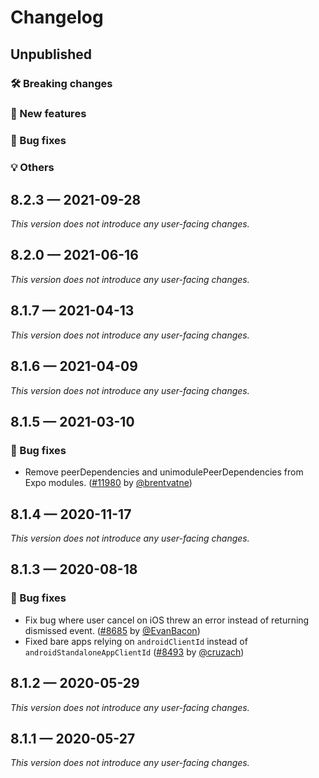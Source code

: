 # Changelog

## Unpublished

### 🛠 Breaking changes

### 🎉 New features

### 🐛 Bug fixes

### 💡 Others

## 8.2.3 — 2021-09-28

_This version does not introduce any user-facing changes._

## 8.2.0 — 2021-06-16

_This version does not introduce any user-facing changes._

## 8.1.7 — 2021-04-13

_This version does not introduce any user-facing changes._

## 8.1.6 — 2021-04-09

_This version does not introduce any user-facing changes._

## 8.1.5 — 2021-03-10

### 🐛 Bug fixes

- Remove peerDependencies and unimodulePeerDependencies from Expo modules. ([#11980](https://github.com/expo/expo/pull/11980) by [@brentvatne](https://github.com/brentvatne))

## 8.1.4 — 2020-11-17

_This version does not introduce any user-facing changes._

## 8.1.3 — 2020-08-18

### 🐛 Bug fixes

- Fix bug where user cancel on iOS threw an error instead of returning dismissed event. ([#8685](https://github.com/expo/expo/pull/8685) by [@EvanBacon](https://github.com/EvanBacon))
- Fixed bare apps relying on `androidClientId` instead of `androidStandaloneAppClientId` ([#8493](https://github.com/expo/expo/pull/8493) by [@cruzach](https://github.com/cruzach))

## 8.1.2 — 2020-05-29

_This version does not introduce any user-facing changes._

## 8.1.1 — 2020-05-27

_This version does not introduce any user-facing changes._

